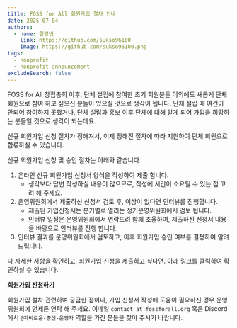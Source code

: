 ```yaml
---
title: FOSS for All 회원가입 절차 안내
date: 2025-07-04
authors:
  - name: 한영빈
    link: https://github.com/sukso96100
    image: https://github.com/sukso96100.png
tags:
  - nonprofit
  - nonprofit-announcement
excludeSearch: false
---
```


FOSS for All 창립총회 이후, 단체 설립에 참여한 초기 회원분들 이외에도 새롭게 단체 회원으로 참여 하고 싶으신 분들이 있으실 것으로 생각이 됩니다. 단체 설립 때 여건이 안되어 참여하지 못했거나, 단체 설립과 홍보 이후 단체에 대해 알게 되어 가입을 희망하는 분들일 것으로 생각이 되는데요.

신규 회원가입 신청 절차가 정해져서, 이제 정해진 절차에 따라 지원하여 단체 회원으로 합류하실 수 있습니다.

신규 회원가입 신청 및 승인 절차는 아래와 같습니다.

1. 온라인 신규 회원가입 신청서 양식을 작성하여 제출 합니다.
    - 생각보다 답변 작성하실 내용이 많으므로, 작성에 시간이 소요될 수 있는 점 고려 해 주세요.
2. 운영위원회에서 제출하신 신청서 검토 후, 이상이 없다면 인터뷰를 진행합니다.
    - 제출된 가입신청서는 분기별로 열리는 정기운영위원회에서 검토 됩니다.
    - 인터뷰 일정은 운영위원회에서 연락드려 함께 조율하며, 제출하신 신청서 내용을 바탕으로 인터뷰를 진행 합니다.
3. 인터뷰 결과를 운영위원회에서 검토하고, 이후 회원가입 승인 여부를 결정하여 알려 드립니다.

다 자세한 사항을 확인하고, 회원가입 신청을 제출하고 싶다면. 아래 링크를 클릭하여 확인하실 수 있습니다.

[**회원가입 신청하기**](/about/apply/)

회원가입 절차 관련하여 궁금한 점이나, 가입 신청서 작성에 도움이 필요하신 경우 운영위원회에 언제든 연락 해 주세요. 이메일 `contact at fossforall.org` 혹은 Discord에서 `@자비로운-종신-운영자` 역할을 가진 분들을 찾아 주시기 바랍니다.